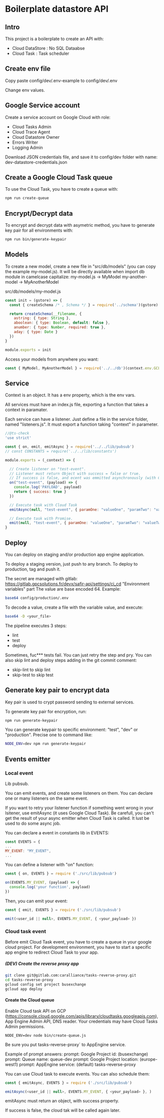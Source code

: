 # Boilerplate datastore API

## Intro

This project is a boilerplate to create an API with:
- Cloud DataStore : No SQL Dataabse
- Cloud Task      : Task scheduler

## Create env file
Copy paste config/dev/.env-example to config/dev/.env

Change env values.

## Google Service account
Create a service account on Google Cloud with role:
- Cloud Tasks Admin
- Cloud Trace Agent
- Cloud Datastore Owner
- Errors Writer
- Logging Admin

Download JSON credentials file, and save it to config/dev folder with name: dev-datastore-credentials.json

## Create a Google Cloud Task queue
To use the Cloud Task, you have to create a queue with:

```sh
npm run create-queue
```

## Encrypt/Decrypt data
To encrypt and decrypt data with asymetric method, you have to generate key pair for all environments with:

```sh
npm run bin/generate-keypair
```

## Models

To create a new model, create a new file in "src/db/models" (you can copy the example my-model.js).
It will be directly available when import db module in camelcase capitalize:
my-model.js -> MyModel
my-another-model -> MyAnotherModel

src/db/models/my-model.js
```js
const init = (gstore) => {
  const { createSchema /* , Schema */ } = require('../schema')(gstore)

  return createSchema(__filename, {
    astring: { type: String },
    aboolean: { type: Boolean, default: false },
    anumber: { type: Number, required: true },
    aday: { type: Date }
  })
}

module.exports = init
```

Access your models from anywhere you want:
```js
const { MyModel, MyAnotherModel } = require('../../db')(context.env.GCLOUD_PROJECT, context.env.GCLOUD_DATASTORE_NAMESPACE)
```

## Service

Context is an object. It has a env property, which is the env vars.

All services must have an index.js file, exporting a function that takes a context in paramater.

Each service can have a listener.
Just define a file in the service folder, named "listeners.js".
It must export a function taking "context" in parameter.

```js
//@ts-check
'use strict'

const { on, emit, emitAsync } = require('../../lib/pubsub')
// const CONSTANTS = require('../../lib/constants')

module.exports = (_context) => {

  // Create listener on "test-event".
  // Listener must return Object with success = false or true.
  // If success is false, and ecent was emmitted asynchronously (with Cloud Task), Task will be retried later.
  on("test-event", (payload) => {
    console.log('PAYLOAD', payload)
    return { success: true }
  })

  // Execute task with Cloud Task
  emitAsync(null, "test-event", { paramOne: "valueOne", "paramTwo": "valueTwo" })

  // Execute task with Promise.
  emit(null, "test-event", { paramOne: "valueOne", "paramTwo": "valueTwo" })
}

```

## Deploy

You can deploy on staging and/or production app engine application.

To deploy a staging version, just push to any branch.
To deploy to production, tag and push it.

The secret are managed with gitlab: https://gitlab.gpcsolutions.fr/devx/safir-api/settings/ci_cd "Environment variables" part
The value are base encoded 64. Example:

```sh
base64 config/production/.env
```

To decode a value, create a file with the variable value, and execute:

```sh
base64 -D <your_file>
```

The pipeline executes 3 steps:
- lint
- test
- deploy

Sometimes, fuc*** tests fail. You can just retry the step and pry.
You can also skip lint and deploy steps adding in the git commit comment:
- skip-lint   to skip lint
- skip-test   to skip test

## Generate key pair to encrypt data

Key pair is used to crypt password sending to external services.

To generate key pair for encryption, run:

```sh
npm run generate-keypair
```

You can generate keypair to specific environment: "test", "dev" or "production". Precise one to command like:

```sh
NODE_ENV=dev npm run generate-keypair
```

## Events emitter

### Local event

Lib pubsub.

You can emit events, and create some listeners on them.
You can declare one or many listeners on the same event.

If you want to retry your listener function if something went wrong in your lsitener, use emitAsync (it uses Google Cloud Task).
Be carefull, you can't get the result of your async emitter when Cloud Task is called. It lust be used to do some async job.

You can declare a event in constants lib in EVENTS:

```js
const EVENTS = {
...
MY_EVENT: "MY_EVENT",
...
```
You can define a listener with "on" function:

```js
const { on, EVENTS } = require ('./src/lib/pubsub')

on(EVENTS.MY_EVENT, (payload) => {
  console.log('your function', payload)
})
```

Then, you can emit your event:

```js
const { emit, EVENTS } = require ('./src/lib/pubsub')

emit(<user_id || null>, EVENTS.MY_EVENT, { <your_payload> })
```

### Cloud task event

Before emit Cloud Task event, you have to create a queue in your google cloud project.
For development environment, you have to start a specific app engine to redirect Cloud Task to your app.

##### (DEV) Create the reverse proxy app

```sh
git clone git@gitlab.com:caralliance/tasks-reverse-proxy.git
cd tasks-reverse-proxy
gcloud config set project busexchange
gcloud app deploy
```

#### Create the Cloud queue

Enable Cloud task API on GCP (https://console.cloud.google.com/apis/library/cloudtasks.googleapis.com), App Engine Admin API, DNS reader.
Your credentials may have Cloud Tasks Admin permissions.

```
NODE_ENV=dev node bin/create-queue.js
```

Be sure you put tasks-reverse-proxy` to AppEngine service.

Example of prompt answers:
prompt: Google Project id:  (busexchange)
prompt: Queue name:  queue-dev
prompt: Google Project location:  (europe-west1)
prompt: AppEngine service:  (default) tasks-reverse-proxy


You can use Cloud task to execute events. You can also schedule them:

```js
const { emitAsync, EVENTS } = require ('./src/lib/pubsub')

emitAsync(<user_id || null>, EVENTS.MY_EVENT, { <your_payload> }, )

```

emitAsync must return an object, with success property.

If success is false, the cloud tak will be called again later.
